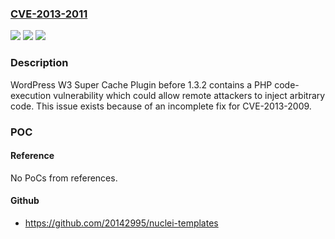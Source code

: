 ### [CVE-2013-2011](https://cve.mitre.org/cgi-bin/cvename.cgi?name=CVE-2013-2011)
![](https://img.shields.io/static/v1?label=Product&message=Super%20Cache%20Plugin&color=blue)
![](https://img.shields.io/static/v1?label=Version&message=n%2Fa&color=blue)
![](https://img.shields.io/static/v1?label=Vulnerability&message=Other&color=brighgreen)

### Description

WordPress W3 Super Cache Plugin before 1.3.2 contains a PHP code-execution vulnerability which could allow remote attackers to inject arbitrary code. This issue exists because of an incomplete fix for CVE-2013-2009.

### POC

#### Reference
No PoCs from references.

#### Github
- https://github.com/20142995/nuclei-templates

